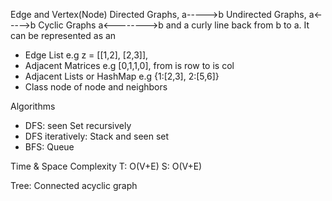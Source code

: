 Edge and Vertex(Node)
Directed Graphs, a----->b
Undirected Graphs, a<----->b
Cyclic Graphs a<-------->b and a curly line back from b to a.
It can be represented as an

- Edge List e.g z = [[1,2], [2,3]],
- Adjacent Matrices e.g [0,1,1,0], from is row to is col
- Adjacent Lists or HashMap e.g {1:[2,3], 2:[5,6]}
- Class node of node and neighbors

Algorithms

- DFS: seen Set recursively
- DFS iteratively: Stack and seen set
- BFS: Queue

Time & Space Complexity
T: O(V+E)
S: O(V+E)

Tree: Connected acyclic graph